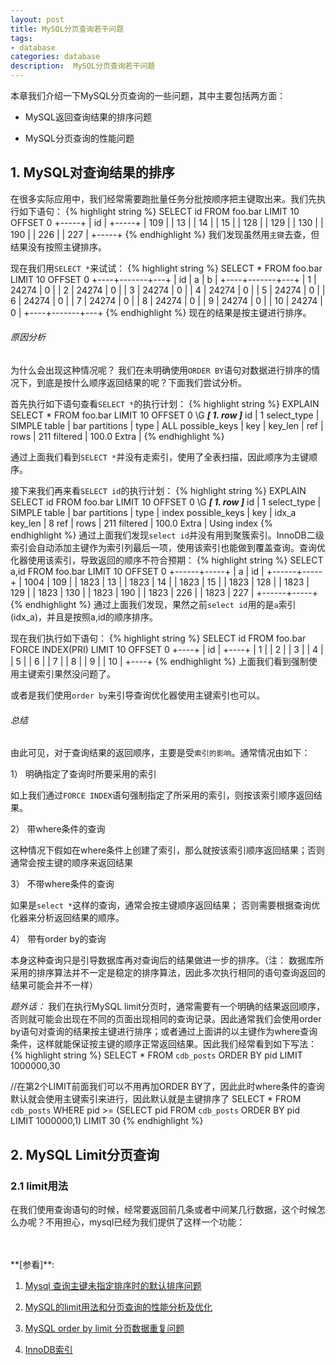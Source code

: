 ```yaml
---
layout: post
title: MySQL分页查询若干问题
tags:
- database
categories: database
description:  MySQL分页查询若干问题
---
```



本章我们介绍一下MySQL分页查询的一些问题，其中主要包括两方面：

* MySQL返回查询结果的排序问题

* MySQL分页查询的性能问题


<!-- more -->

## 1. MySQL对查询结果的排序

在很多实际应用中，我们经常需要跑批量任务分批按顺序把主键取出来。我们先执行如下语句：
{% highlight string %}
SELECT id FROM foo.bar LIMIT 10 OFFSET 0
+-----+
| id  |
+-----+
| 109 |
| 13  |
| 14  |
| 15  |
| 128 |
| 129 |
| 130 |
| 190 |
| 226 |
| 227 |
+-----+
{% endhighlight %}
我们发现虽然用```主键```去查，但结果没有按照主键排序。

现在我们用```SELECT *```来试试：
{% highlight string %}
SELECT * FROM foo.bar LIMIT 10 OFFSET 0
+----+-------+---+
| id | a     | b |
+----+-------+---+
| 1  | 24274 | 0 |
| 2  | 24274 | 0 |
| 3  | 24274 | 0 |
| 4  | 24274 | 0 |
| 5  | 24274 | 0 |
| 6  | 24274 | 0 |
| 7  | 24274 | 0 |
| 8  | 24274 | 0 |
| 9  | 24274 | 0 |
| 10 | 24274 | 0 |
+----+-------+---+
{% endhighlight %}
现在的结果是按主键进行排序。

###### 原因分析
为什么会出现这种情况呢？ 我们在未明确使用```ORDER BY```语句对数据进行排序的情况下，到底是按什么顺序返回结果的呢？下面我们尝试分析。

首先执行如下语句查看```SELECT *```的执行计划：
{% highlight string %}
EXPLAIN SELECT * FROM foo.bar LIMIT 10 OFFSET 0 \G
***************************[ 1. row ]***************************
id            | 1
select_type   | SIMPLE
table         | bar
partitions    | <null>
type          | ALL
possible_keys | <null>
key           | <null>
key_len       | <null>
ref           | <null>
rows          | 211
filtered      | 100.0
Extra         | <null>
{% endhighlight %}

通过上面我们看到```SELECT *```并没有走索引，使用了全表扫描，因此顺序为主键顺序。

接下来我们再来看```SELECT id```的执行计划：
{% highlight string %}
EXPLAIN SELECT id FROM foo.bar LIMIT 10 OFFSET 0 \G
***************************[ 1. row ]***************************
id            | 1
select_type   | SIMPLE
table         | bar
partitions    | <null>
type          | index
possible_keys | <null>
key           | idx_a
key_len       | 8
ref           | <null>
rows          | 211
filtered      | 100.0
Extra         | Using index
{% endhighlight %}
通过上面我们发现```select id```并没有用到聚簇索引。InnoDB二级索引会自动添加主键作为索引列最后一项，使用该索引也能做到覆盖查询。查询优化器使用该索引，导致返回的顺序不符合预期：
{% highlight string %}
SELECT a,id FROM foo.bar LIMIT 10 OFFSET 0
+------+-----+
| a    | id  |
+------+-----+
| 1004 | 109 |
| 1823 | 13  |
| 1823 | 14  |
| 1823 | 15  |
| 1823 | 128 |
| 1823 | 129 |
| 1823 | 130 |
| 1823 | 190 |
| 1823 | 226 |
| 1823 | 227 |
+------+-----+
{% endhighlight %}
通过上面我们发现，果然之前```select id```用的是```a```索引(idx_a)，并且是按照a,id的顺序排序。

现在我们执行如下语句：
{% highlight string %}
SELECT id FROM foo.bar FORCE INDEX(PRI) LIMIT 10 OFFSET 0
+----+
| id |
+----+
| 1  |
| 2  |
| 3  |
| 4  |
| 5  |
| 6  |
| 7  |
| 8  |
| 9  |
| 10 |
+----+
{% endhighlight %}
上面我们看到强制使用主键索引果然没问题了。

或者是我们使用```order by```来引导查询优化器使用主键索引也可以。

###### 总结

由此可见，对于查询结果的返回顺序，主要是受```索引的影响```。通常情况由如下：

1） 明确指定了查询时所要采用的索引

如上我们通过```FORCE INDEX```语句强制指定了所采用的索引，则按该索引顺序返回结果。

2） 带where条件的查询

这种情况下假如在where条件上创建了索引，那么就按该索引顺序返回结果；否则通常会按主键的顺序来返回结果

3） 不带where条件的查询

如果是```select *```这样的查询，通常会按主键顺序返回结果； 否则需要根据查询优化器来分析返回结果的顺序。

4） 带有order by的查询

本身这种查询只是引导数据库再对查询后的结果做进一步的排序。（注： 数据库所采用的排序算法并不一定是稳定的排序算法，因此多次执行相同的语句查询返回的结果可能会并不一样）

*题外话：* 我们在执行MySQL limit分页时，通常需要有一个明确的结果返回顺序，否则就可能会出现在不同的页面出现相同的查询记录。因此通常我们会使用order by语句对查询的结果按主键进行排序；或者通过上面讲的以主键作为where查询条件，这样就能保证按主键的顺序正常返回结果。因此我们经常看到如下写法：
{% highlight string %}
SELECT * FROM `cdb_posts` ORDER BY pid LIMIT 1000000,30


//在第2个LIMIT前面我们可以不用再加ORDER BY了，因此此时where条件的查询默认就会使用主键索引来进行，因此默认就是主键排序了
SELECT * FROM `cdb_posts` WHERE pid >= (SELECT pid FROM  `cdb_posts` ORDER BY pid LIMIT 1000000,1) LIMIT 30
{% endhighlight %}

## 2. MySQL Limit分页查询

### 2.1 limit用法
在我们使用查询语句的时候，经常要返回前几条或者中间某几行数据，这个时候怎么办呢？不用担心，mysql已经为我们提供了这样一个功能：



<br />
<br />
**[参看]**:


1. [Mysql 查询主键未指定排序时的默认排序问题](https://blog.csdn.net/weixin_34010949/article/details/91381143)

2. [MySQL的limit用法和分页查询的性能分析及优化](https://segmentfault.com/a/1190000008859706?utm_source=tag-newest)

3. [MySQL order by limit 分页数据重复问题](https://www.jianshu.com/p/544c319fd838)

3. [InnoDB索引](https://www.cnblogs.com/cjsblog/p/8447325.html)

<br />
<br />
<br />

